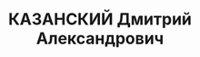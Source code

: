 ---
title: КАЗАНСКИЙ Дмитрий Александрович
description: "1901 р., м. Горький (Росія), росіянин, освіта середня. Проживав у м.\
  \ Кам’янці-Подільському, військовослужбовець. \n  Заарештований 16.10.37. Звинувачення:\
  \ член контрреволюційної організації. Військколегією Верховного Суду СРСР 27.12.37\
  \ засуджений до розстрілу з конфіскацією майна. Вирок виконаний. \n  Реабілітований\
  \ військколегією Верховного Суду СРСР 06.06.59."
---